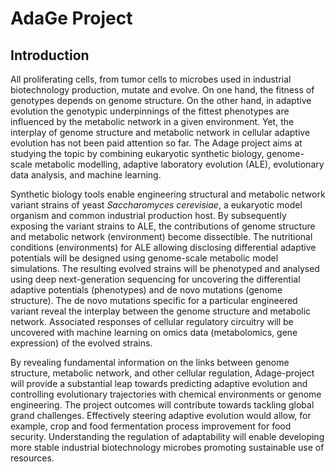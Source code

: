 # AdaGe Project
## Introduction
All proliferating cells, from tumor cells to microbes used in industrial biotechnology production, mutate and evolve. On one hand, the fitness of genotypes depends on genome structure. On the other hand, in adaptive evolution the genotypic underpinnings of the fittest phenotypes are influenced by the metabolic network in a given environment. Yet, the interplay of genome structure and metabolic network in cellular adaptive evolution has not been paid attention so far. The Adage project aims at studying the topic by combining eukaryotic synthetic biology, genome-scale metabolic modelling, adaptive laboratory evolution (ALE), evolutionary data analysis, and machine learning.

Synthetic biology tools enable engineering structural and metabolic network variant strains of yeast *Saccharomyces cerevisiae*, a eukaryotic model organism and common industrial production host. By subsequently exposing the variant strains to ALE, the contributions of genome structure and metabolic network (environment) become dissectible. The nutritional conditions (environments) for ALE allowing disclosing differential adaptive potentials will be designed using genome-scale metabolic model simulations. The resulting evolved strains will be phenotyped and analysed using deep next-generation sequencing for uncovering the differential adaptive potentials (phenotypes) and de novo mutations (genome structure). The de novo mutations specific for a particular engineered variant reveal the interplay between the genome structure and metabolic network. Associated responses of cellular regulatory circuitry will be uncovered with machine learning on omics data (metabolomics, gene expression) of the evolved strains.

By revealing fundamental information on the links between genome structure, metabolic network, and other cellular regulation, Adage-project will provide a substantial leap towards predicting adaptive evolution and controlling evolutionary trajectories with chemical environments or genome engineering. The project outcomes will contribute towards tackling global grand challenges. Effectively steering adaptive evolution would allow, for example, crop and food fermentation process improvement for food security. Understanding the regulation of adaptability will enable developing more stable industrial biotechnology microbes promoting sustainable use of resources.
